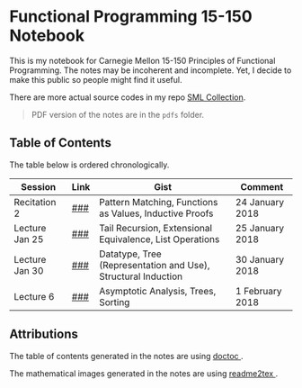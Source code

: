 # Functional Programming 15-150 Notebook

This is my notebook for Carnegie Mellon 15-150 Principles of Functional Programming. The notes may be incoherent and incomplete. Yet, I decide to make this public so people might find it useful.

There are more actual source codes in my repo [SML Collection](https://github.com/SAMFYB/SML-collection).

> PDF version of the notes are in the `pdfs` folder.

## Table of Contents

The table below is ordered chronologically.

| Session | Link | Gist | Comment |
| ---------------- | ---- | ---- | ------- |
| Recitation 2 | [###](Recitation_2.md) | Pattern Matching, Functions as Values, Inductive Proofs | 24 January 2018 |
| Lecture Jan 25 | [###](Lecture_Jan25.md) | Tail Recursion, Extensional Equivalence, List Operations | 25 January 2018 |
| Lecture Jan 30 | [###](Lecture_Jan30.md) | Datatype, Tree (Representation and Use), Structural Induction | 30 January 2018 |
| Lecture 6 | [###](Lecture_6.md) | Asymptotic Analysis, Trees, Sorting | 1 February 2018 |

## Attributions

The table of contents generated in the notes are using <a href='https://github.com/thlorenz/doctoc'> doctoc </a>.

The mathematical images generated in the notes are using <a href='https://github.com/leegao/readme2tex'> readme2tex </a>.

